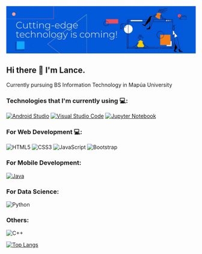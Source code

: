 <img src="https://github.com/EcnalEed/EcnalEed/blob/main/Banner.jpg" alt="Banner">

## Hi there 👋 I'm Lance.

Currently pursuing BS Information Technology in Mapúa University

### Technologies that I'm currently using 💻:

[![Android Studio](https://img.shields.io/badge/Android_Studio-code_editor-d1d1d1?style=for-the-badge&logo=Android&labelColor=33cc5a&logoColor=white)](https://code.visualstudio.com/) [![Visual Studio Code](https://img.shields.io/badge/Visual%20Studio%20Code-Code%20Editor-d1d1d1?style=for-the-badge&logo=Visual-Studio-Code&labelColor=007ACC&logoColor=white)](https://code.visualstudio.com/) [![Jupyter Notebook](https://img.shields.io/badge/jupyter_notebook-code_editor-d1d1d1?style=for-the-badge&logo=jupyter&labelColor=FFA500&logoColor=white)](https://jupyter.org/)

### For Web Development 💻:

![HTML5](https://img.shields.io/badge/HTML5-Intermediate-d1d1d1?style=for-the-badge&logo=HTML5&labelColor=E34F26&logoColor=white) ![CSS3](https://img.shields.io/badge/CSS3-Intermediate-d1d1d1?style=for-the-badge&logo=CSS3&labelColor=1572B6&logoColor=white) ![JavaScript](https://img.shields.io/badge/JavaScript-Intermediate-d1d1d1?style=for-the-badge&logo=JavaScript&labelColor=F7DF1E&logoColor=black) ![Bootstrap](https://img.shields.io/badge/Bootstrap-Intermediate-d1d1d1?style=for-the-badge&logo=Bootstrap&labelColor=7952B3&logoColor=white)  

### For Mobile Development:

[![Java](https://img.shields.io/badge/Java-basic-d1d1d1?style=for-the-badge&logo=java&labelColor=FFA500&logoColor=white)](https://codelabs.developers.google.com/?cat=android)

### For Data Science:

![Python](https://img.shields.io/badge/Python-Basic-d1d1d1?style=for-the-badge&logo=JSON&labelColor=000000&logoColor=white)

### Others:

![C++](https://img.shields.io/badge/C++-Basic-d1d1d1?style=for-the-badge&logo=JSON&labelColor=000000&logoColor=white)


[![Top Langs](https://github-readme-stats.vercel.app/api/top-langs/?username=EcnalEed&layout=compact)](https://github.com/anuraghazra/github-readme-stats)



<!--
**EcnalEed/EcnalEed** is a ✨ _special_ ✨ repository because its `README.md` (this file) appears on your GitHub profile.

Here are some ideas to get you started:

- 🔭 I’m currently working on ...
- 🌱 I’m currently learning ...
- 👯 I’m looking to collaborate on ...
- 🤔 I’m looking for help with ...
- 💬 Ask me about ...
- 📫 How to reach me: ...
- 😄 Pronouns: ...
- ⚡ Fun fact: ...
-->
